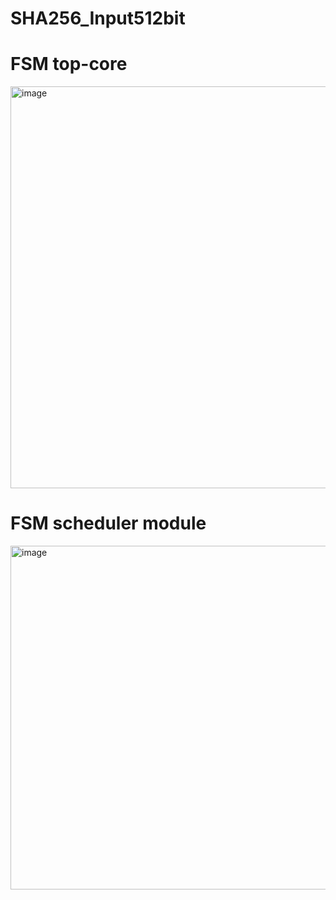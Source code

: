 # SHA256_Input512bit

# FSM top-core
<img width="1305" height="643" alt="image" src="https://github.com/user-attachments/assets/859a9f31-54a6-4dfe-9c5d-2abcbf00e2d6" />

# FSM scheduler module 
<img width="1215" height="550" alt="image" src="https://github.com/user-attachments/assets/417e7e75-cfea-44f6-baa2-065b047dbe39" />
